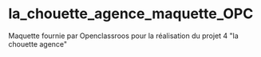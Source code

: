 # la_chouette_agence_maquette_OPC
Maquette fournie par Openclassroos pour la réalisation du projet 4 "la chouette agence"
